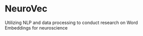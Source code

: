 # NeuroVec
Utilizing NLP and data processing to conduct research on Word Embeddings for neuroscience
